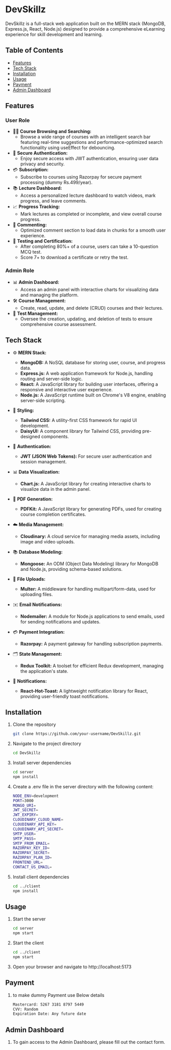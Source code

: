 # DevSkillz

DevSkillz is a full-stack web application built on the MERN stack (MongoDB, Express.js, React, Node.js) designed to provide a comprehensive eLearning experience for skill development and learning.

## Table of Contents

- [Features](#features)
- [Tech Stack](#tech-stack)
- [Installation](#installation)
- [Usage](#usage)
- [Payment](#payment)
- [Admin Dashboard](#admin-dashboard)

## Features

### User Role

- 🕵️‍♂️ **Course Browsing and Searching:**
  - Browse a wide range of courses with an intelligent search bar featuring real-time suggestions and performance-optimized search functionality using useEffect for debouncing.
- 🔐 **Secure Authentication:**
  - Enjoy secure access with JWT authentication, ensuring user data privacy and security.
- 💳 **Subscription:**
  - Subscribe to courses using Razorpay for secure payment processing (dummy Rs.499/year).
- 📚 **Lecture Dashboard:**
  - Access a personalized lecture dashboard to watch videos, mark progress, and leave comments.
- 📈 **Progress Tracking:**
  - Mark lectures as completed or incomplete, and view overall course progress.
- 💬 **Commenting:**
  - Optimized comment section to load data in chunks for a smooth user experience.
- 📝 **Testing and Certification:**
  - After completing 80%+ of a course, users can take a 10-question MCQ test.
  - Score 7+ to download a certificate or retry the test.

### Admin Role

- 📊 **Admin Dashboard:**
  - Access an admin panel with interactive charts for visualizing data and managing the platform.
- 🛠️ **Course Management:**
  - Create, read, update, and delete (CRUD) courses and their lectures.
- 🧩 **Test Management:**
  - Oversee the creation, updating, and deletion of tests to ensure comprehensive course assessment.

## Tech Stack

- ⚙️ **MERN Stack:**

  - **MongoDB:** A NoSQL database for storing user, course, and progress data.
  - **Express.js:** A web application framework for Node.js, handling routing and server-side logic.
  - **React:** A JavaScript library for building user interfaces, offering a responsive and interactive user experience.
  - **Node.js:** A JavaScript runtime built on Chrome's V8 engine, enabling server-side scripting.

- 🎨 **Styling:**

  - **Tailwind CSS:** A utility-first CSS framework for rapid UI development.
  - **DaisyUI:** A component library for Tailwind CSS, providing pre-designed components.

- 🔐 **Authentication:**

  - **JWT (JSON Web Tokens):** For secure user authentication and session management.

- 📊 **Data Visualization:**

  - **Chart.js:** A JavaScript library for creating interactive charts to visualize data in the admin panel.

- 📄 **PDF Generation:**

  - **PDFKit:** A JavaScript library for generating PDFs, used for creating course completion certificates.

- ☁️ **Media Management:**

  - **Cloudinary:** A cloud service for managing media assets, including image and video uploads.

- 📚 **Database Modeling:**

  - **Mongoose:** An ODM (Object Data Modeling) library for MongoDB and Node.js, providing schema-based solutions.

- 📂 **File Uploads:**

  - **Multer:** A middleware for handling multipart/form-data, used for uploading files.

- ✉️ **Email Notifications:**

  - **Nodemailer:** A module for Node.js applications to send emails, used for sending notifications and updates.

- 💳 **Payment Integration:**

  - **Razorpay:** A payment gateway for handling subscription payments.

- 🗂️ **State Management:**

  - **Redux Toolkit:** A toolset for efficient Redux development, managing the application's state.

- 🔔 **Notifications:**
  - **React-Hot-Toast:** A lightweight notification library for React, providing user-friendly toast notifications.

## Installation

1. Clone the repository

   ```bash
   git clone https://github.com/your-username/DevSkillz.git

   ```

2. Navigate to the project directory

   ```bash
   cd DevSkillz

   ```

3. Install server dependencies

   ```bash
   cd server
   npm install
   ```

4. Create a .env file in the server directory with the following content:

   ```bash
   NODE_ENV=development
   PORT=3000
   MONGO_URI=
   JWT_SECRET=
   JWT_EXPIRY=
   CLOUDINARY_CLOUD_NAME=
   CLOUDINARY_API_KEY=
   CLOUDINARY_API_SECRET=
   SMTP_USER=
   SMTP_PASS=
   SMTP_FROM_EMAIL=
   RAZORPAY_KEY_ID=
   RAZORPAY_SECRET=
   RAZORPAY_PLAN_ID=
   FRONTEND_URL=
   CONTACT_US_EMAIL=
   ```

5. Install client dependencies

   ```bash
   cd ../client
   npm install
   ```

## Usage

1. Start the server

   ```bash
   cd server
   npm start
   ```

2. Start the client

   ```bash
   cd ../client
   npm start
   ```

3. Open your browser and navigate to http://localhost:5173

## Payment

1. to make dummy Payment use Below details

   ```bash
   Mastercard: 5267 3181 8797 5449
   CVV: Random
   Expiration Date: Any future date
   ```

## Admin Dashboard

1. To gain access to the Admin Dashboard, please fill out the contact form.
